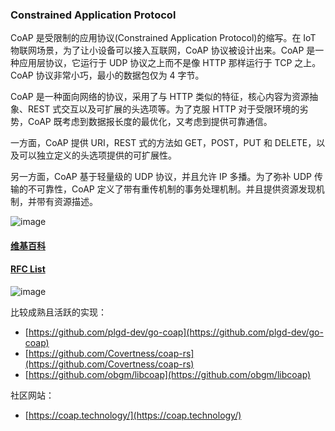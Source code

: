 ### Constrained Application Protocol

CoAP 是受限制的应用协议(Constrained Application Protocol)的缩写。在 IoT 物联网场景，为了让小设备可以接入互联网，CoAP 协议被设计出来。CoAP 是一种应用层协议，它运行于 UDP 协议之上而不是像 HTTP 那样运行于 TCP 之上。CoAP 协议非常小巧，最小的数据包仅为 4 字节。

CoAP 是一种面向网络的协议，采用了与 HTTP 类似的特征，核心内容为资源抽象、REST 式交互以及可扩展的头选项等。为了克服 HTTP 对于受限环境的劣势，CoAP 既考虑到数据报长度的最优化，又考虑到提供可靠通信。

一方面，CoAP 提供 URI，REST 式的方法如 GET，POST，PUT 和 DELETE，以及可以独立定义的头选项提供的可扩展性。

另一方面，CoAP 基于轻量级的 UDP 协议，并且允许 IP 多播。为了弥补 UDP 传输的不可靠性，CoAP 定义了带有重传机制的事务处理机制。并且提供资源发现机制，并带有资源描述。

![image](https://user-images.githubusercontent.com/13718575/125593184-743d87ff-e640-45e5-9f85-3771ea9660e1.png)

#### [维基百科](https://www.wikiwand.com/en/Constrained_Application_Protocol)

#### [RFC List](https://datatracker.ietf.org/doc/search?name=coap&sort=&rfcs=on&by=group&group=) 

![image](https://user-images.githubusercontent.com/13718575/125595713-dcee8f1c-8a45-4ff0-af19-7606f12dfb98.png)

比较成熟且活跃的实现：

- [https://github.com/plgd-dev/go-coap](https://github.com/plgd-dev/go-coap)
- [https://github.com/Covertness/coap-rs](https://github.com/Covertness/coap-rs)
- [https://github.com/obgm/libcoap](https://github.com/obgm/libcoap)

社区网站：

- [https://coap.technology/](https://coap.technology/)
